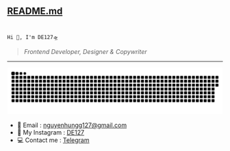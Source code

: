 ## [README.md](https://github.com/Evil0ctal/Evil0ctal#readme)

# 
    Hi 👋, I'm DE127🛸

> *Frontend Developer, Designer & Copywriter*

---


[![img](img\github-contribution-grid-snake.svg)](https://github.com/Evil0ctal/Evil0ctal/blob/main/images/github-contribution-grid-snake.svg)

* 📧 Email : [nguyenhungg127@gmail.com](mailto:nguyenhungg127+github@email.com)
* 📸 My Instagram : [DE127](https://www.instagram.com/nguyenhungg127/)
* 💻 Contact me : [Telegram](https://t.me/nguyenhungg127)
